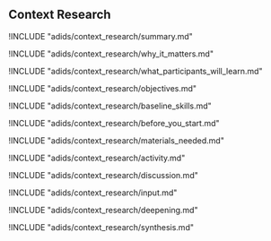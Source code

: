 
##  Context Research

<!-- ![](images/context_research.png "") -->

!INCLUDE "adids/context_research/summary.md"

<!-- Why The Topic Matters -->

!INCLUDE "adids/context_research/why_it_matters.md"

<!--  What Participants Will Learn -->

!INCLUDE "adids/context_research/what_participants_will_learn.md"

<!-- Objectives {.sidebar} -->

!INCLUDE "adids/context_research/objectives.md"

<!-- Baseline Skills -->

!INCLUDE "adids/context_research/baseline_skills.md"

<!-- Before you Start -->

!INCLUDE "adids/context_research/before_you_start.md"

<!-- Materials Needed -->

!INCLUDE "adids/context_research/materials_needed.md"

<!--Activity {.activity} -->

!INCLUDE "adids/context_research/activity.md"

<!--Discussion -->

!INCLUDE "adids/context_research/discussion.md"

<!-- Input -->

!INCLUDE "adids/context_research/input.md"

<!-- Deepening -->

!INCLUDE "adids/context_research/deepening.md"

<!--Synthesis {.synthesis} -->

!INCLUDE "adids/context_research/synthesis.md"
